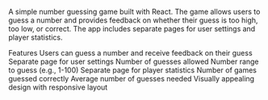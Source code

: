 A simple number guessing game built with React. The game allows users to guess a number and provides feedback on whether their guess is too high, too low, or correct. The app includes separate pages for user settings and player statistics.

Features
Users can guess a number and receive feedback on their guess
Separate page for user settings
Number of guesses allowed
Number range to guess (e.g., 1-100)
Separate page for player statistics
Number of games guessed correctly
Average number of guesses needed
Visually appealing design with responsive layout

